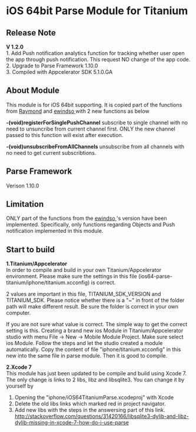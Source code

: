 # iOS 64bit Parse Module for Titanium

<h2> Release Note </h2>
<b>V 1.2.0</b><br/>
1. Add Push notification analytics function for tracking whether user open the app through push notification. This request NO change of the app code.<br/>
2. Upgrade to Parse Framework 1.10.0<br/>
3. Compiled with Appcelerator SDK 5.1.0.GA

<h2> About Module </h2>
This module is for iOS 64bit supporting. It is copied part of the functions from <a href="https://github.com/raymondkam/ios-parse-titanium-module">Raymond</a> and <a href="https://github.com/ewindso/ios-parse-titanium-module"> ewindso </a> with 2 new functions as below

<b>-(void)registerForSinglePushChannel</b>
subscribe to single channel with no need to unsuncribe from current channel first. ONLY the new channel passed to this function will exist after execution.

<b>-(void)unsubscribeFromAllChannels</b>
unsubscribe from all channels with no need to get current subscribtions.

<h2>Parse Framework</h2>
Verison 1.10.0

<h2>Limitation</h2>
ONLY part of the functions from the <a href="https://github.com/ewindso/ios-parse-titanium-module"> ewindso </a>'s version have been implemented. Specifically, only functions regarding Objects and Push notification implemented in this module. 

<h2> Start to build </h2>
<b>1.Titanium/Appcelerator</b><br/>
In order to compile and build in your own Titanium/Appcelerator environment. Please make sure the settings in this file (ios64-parse-titanium/iphone/titanium.xcconfig) is correct. 

2 values are important in this file, TITANIUM_SDK_VERSION and TITANIUM_SDK. Please notice whether there is a "~" in front of the folder path will make different result. Be sure the folder is correct in your own computer.

If you are not sure what value is correct. The simple way to get the correct setting is this. Creating a brand new ios Module in Titanium/Appcelerator studio with menu File -> New -> Mobile Module Project. Make sure select ios Module. Follow the steps and let the studio created a module automatically. Copy the content of file "iphone/titanium.xcconfig" in this new into the same file in parse module. Then it is good to compile.

<b>2.Xcode 7</b><br/>
This module has just been updated to be compile and build using Xcode 7. The only change is links to 2 libs, libz and libsqlite3. You can change it by yourself by <br/>
1. Opening the "iphone/iOS64TitaniumParse.xcodeproj" with Xcode
2. Delete the old libs links which marked red in project navigator.
3. Add new libs with the steps in the answersing part of this link. http://stackoverflow.com/questions/31420166/libsqlite3-dylib-and-libz-dylib-missing-in-xcode-7-how-do-i-use-parse
